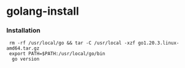 # golang-install

### Installation

```
 rm -rf /usr/local/go && tar -C /usr/local -xzf go1.20.3.linux-amd64.tar.gz
 export PATH=$PATH:/usr/local/go/bin
  go version
```
